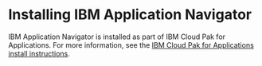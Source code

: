 # Installing IBM Application Navigator

IBM Application Navigator is installed as part of IBM Cloud Pak for Applications. For more information, see the [IBM Cloud Pak for Applications
install instructions](https://www.ibm.com/support/knowledgecenter/SSCSJL/install-icpa.html).
